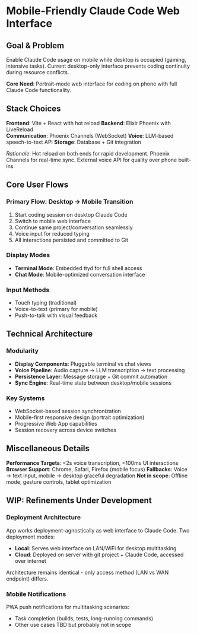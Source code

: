# Mobile-Friendly Claude Code Web Interface

## Goal & Problem

Enable Claude Code usage on mobile while desktop is occupied (gaming, intensive tasks). Current desktop-only interface prevents coding continuity during resource conflicts.

**Core Need**: Portrait-mode web interface for coding on phone with full Claude Code functionality.

## Stack Choices

**Frontend**: Vite + React with hot reload
**Backend**: Elixir Phoenix with LiveReload  
**Communication**: Phoenix Channels (WebSocket)
**Voice**: LLM-based speech-to-text API
**Storage**: Database + Git integration

*Rationale*: Hot reload on both ends for rapid development. Phoenix Channels for real-time sync. External voice API for quality over phone built-ins.

## Core User Flows

### Primary Flow: Desktop → Mobile Transition
1. Start coding session on desktop Claude Code
2. Switch to mobile web interface
3. Continue same project/conversation seamlessly
4. Voice input for reduced typing
5. All interactions persisted and committed to Git

### Display Modes
- **Terminal Mode**: Embedded ttyd for full shell access
- **Chat Mode**: Mobile-optimized conversation interface

### Input Methods
- Touch typing (traditional)
- Voice-to-text (primary for mobile)
- Push-to-talk with visual feedback

## Technical Architecture

### Modularity
- **Display Components**: Pluggable terminal vs chat views
- **Voice Pipeline**: Audio capture → LLM transcription → text processing  
- **Persistence Layer**: Message storage + Git commit automation
- **Sync Engine**: Real-time state between desktop/mobile sessions

### Key Systems
- WebSocket-based session synchronization
- Mobile-first responsive design (portrait optimization)
- Progressive Web App capabilities
- Session recovery across device switches

## Miscellaneous Details

**Performance Targets**: <2s voice transcription, <100ms UI interactions
**Browser Support**: Chrome, Safari, Firefox (mobile focus)
**Fallbacks**: Voice → text input, mobile → desktop graceful degradation
**Not in scope**: Offline mode, gesture controls, tablet optimization

## WIP: Refinements Under Development

### Deployment Architecture
App works deployment-agnostically as web interface to Claude Code. Two deployment modes:
- **Local**: Serves web interface on LAN/WiFi for desktop multitasking
- **Cloud**: Deployed on server with git project + Claude Code, accessed over internet

Architecture remains identical - only access method (LAN vs WAN endpoint) differs.

### Mobile Notifications  
PWA push notifications for multitasking scenarios:
- Task completion (builds, tests, long-running commands)
- Other use cases TBD but probably not in scope
